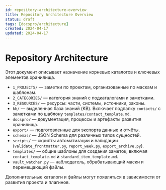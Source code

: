 ```yaml
---
id: repository-architecture-overview
title: Repository Architecture Overview
status: draft
tags: [docspro/architecture]
created: 2024-04-17
updated: 2024-04-17
---
```


# Repository Architecture

Этот документ описывает назначение корневых каталогов и ключевых элементов хранилища.

- `1_PROJECTS/` — заметки по проектам, организованные по маскам и шаблонам.
- `2_CATEGORIES/` — категория знаний с подкаталогами и заметками.
- `3_RESOURCES/` — ресурсы: части, системы, источники, законы.
- `kb/` — выделенная база знаний (KB). Включает подпапку `contacts/` с заметками по шаблону `templates/contact_template.md`.
- `docspro/` — документация, процессы и артефакты развития хранилища.
- `export/` — подготовленные для экспорта данные и отчёты.
- `schemas/` — JSON Schema для различных типов сущностей.
- `scripts/` — скрипты автоматизации и валидации (`validate_frontmatter.py`, `report_week.py`, `export_archive.py`).
- `templates/` — общие шаблоны для создания заметок, включая `contact_template.md` и `standard_item_template.md`.
- `vault_watcher.py` — наблюдатель, обрабатывающий маски и перемещающий файлы.

Дополнительные каталоги и файлы могут появляться в зависимости от развития проекта и плагинов.
